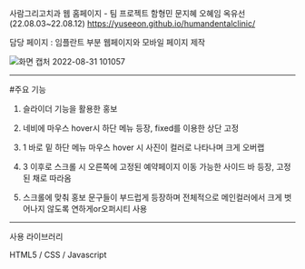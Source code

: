 사람그리고치과 웹 홈페이지 - 팀 프로젝트 함형민 문지혜 오혜임 옥유선 (22.08.03~22.08.12)
https://yuseeon.github.io/humandentalclinic/

담당 페이지 : 임플란트 부분 웹페이지와 모바일 페이지 제작

![화면 캡처 2022-08-31 101057](https://user-images.githubusercontent.com/105466444/187570964-7080a7d4-2805-452c-9205-d392151df349.png)

--------------------------------------------------------------------

#주요 기능

1. 슬라이더 기능을 활용한 홍보

2. 네비에 마우스 hover시 하단 메뉴 등장, fixed를 이용한 상단 고정

3. 1 바로 밑 하단 메뉴 마우스 hover 시 사진이 컬러로 나타나며 크게 오버랩

4. 3 이후로 스크롤 시 오른쪽에 고정된 예약페이지 이동 가능한 사이드 바 등장, 고정된 채로 따라옴

5. 스크롤에 맞춰 홍보 문구들이 부드럽게 등장하며 전체적으로 메인컬러에서 크게 벗어나지 않도록 연하게or오퍼시티 사용


-----------------------------------------------------------------------

사용 라이브러리

HTML5 / CSS / Javascript
